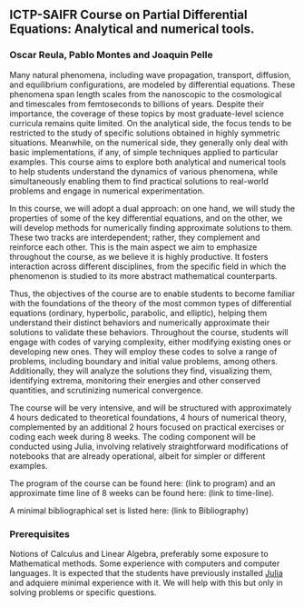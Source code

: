 ## ICTP-SAIFR Course on Partial Differential Equations:  Analytical and numerical tools.

### Oscar Reula, Pablo Montes and Joaquin Pelle

Many natural phenomena, including wave propagation, transport, diffusion, and equilibrium configurations, are modeled by differential equations. These phenomena span length scales from the nanoscopic to the cosmological and timescales from femtoseconds to billions of years. Despite their importance, the coverage of these topics by most graduate-level science curricula remains quite limited. On the analytical side, the focus tends to be restricted to the study of specific solutions obtained in highly symmetric situations. Meanwhile, on the numerical side, they generally only deal with basic implementations, if any, of simple techniques applied to particular examples. This course aims to explore both analytical and numerical tools to help students understand the dynamics of various phenomena, while simultaneously enabling them to find practical solutions to real-world problems and engage in numerical experimentation.

In this course, we will adopt a dual approach: on one hand, we will study the properties of some of the key differential equations, and on the other, we will develop methods for numerically finding approximate solutions to them. These two tracks are interdependent; rather, they complement and reinforce each other. This is the main aspect we aim to emphasize throughout the course, as we believe it is highly productive. It fosters interaction across different disciplines, from the specific field in which the phenomenon is studied to its more abstract mathematical counterparts. 

Thus, the objectives of the course are to enable students to become familiar with the foundations of the theory of the most common types of differential equations (ordinary, hyperbolic, parabolic, and elliptic), helping them understand their distinct behaviors and numerically approximate their solutions to validate these behaviors. Throughout the course, students will engage with codes of varying complexity, either modifying existing ones or developing new ones. They will employ these codes to solve a range of problems, including boundary and initial value problems, among others. Additionally, they will analyze the solutions they find, visualizing them, identifying extrema, monitoring their energies and other conserved quantities, and scrutinizing numerical convergence.

The course will be very intensive, and will be structured with approximately 4 hours dedicated to theoretical foundations, 4 hours of numerical theory, complemented by an additional 2 hours focused on practical exercises or coding each week during 8 weeks. The coding component will be conducted using Julia, involving relatively straightforward modifications of notebooks that are already operational, albeit for simpler or different examples.

The program of the course can be found here: (link to program) and an approximate time line of 8 weeks can be found here: (link to time-line).

A minimal bibliographical set is listed here: (link to Bibliography)

### Prerequisites

Notions of Calculus and Linear Algebra, preferably some exposure to Mathematical methods. Some experience with computers and computer languages. It is expected that the students have previously installed [Julia](https://julialang.org/downloads/) and adquiere minimal experience with it. We will help with this but only in solving problems or specific questions.
